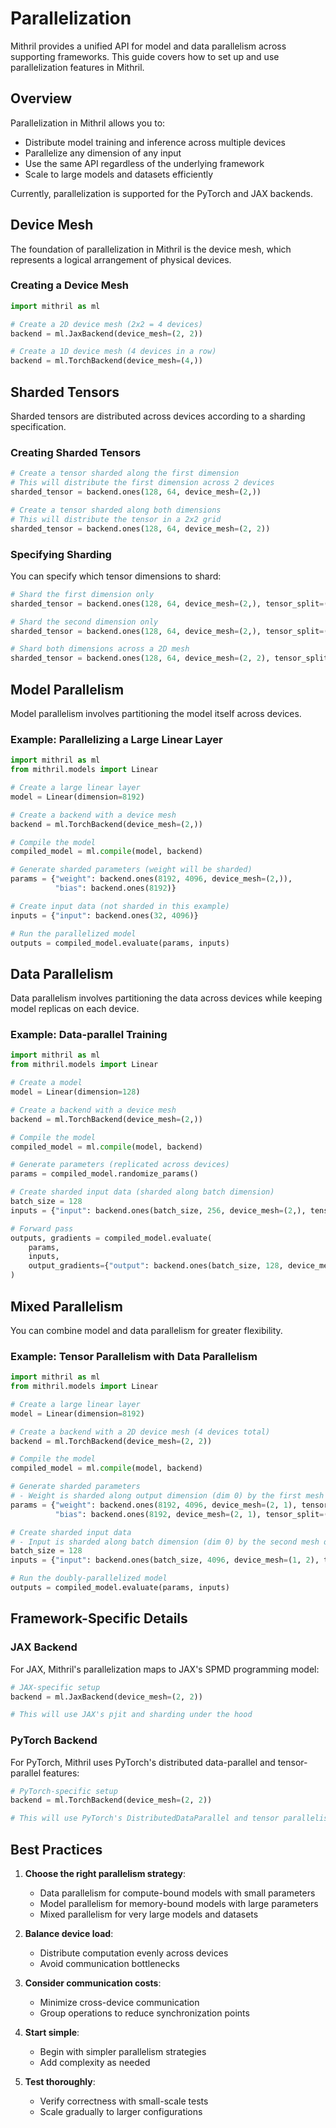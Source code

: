 # Parallelization

Mithril provides a unified API for model and data parallelism across supporting frameworks. This guide covers how to set up and use parallelization features in Mithril.

## Overview

Parallelization in Mithril allows you to:

- Distribute model training and inference across multiple devices
- Parallelize any dimension of any input
- Use the same API regardless of the underlying framework
- Scale to large models and datasets efficiently

Currently, parallelization is supported for the PyTorch and JAX backends.

## Device Mesh

The foundation of parallelization in Mithril is the device mesh, which represents a logical arrangement of physical devices.

### Creating a Device Mesh

```python
import mithril as ml

# Create a 2D device mesh (2x2 = 4 devices)
backend = ml.JaxBackend(device_mesh=(2, 2))

# Create a 1D device mesh (4 devices in a row)
backend = ml.TorchBackend(device_mesh=(4,))
```

## Sharded Tensors

Sharded tensors are distributed across devices according to a sharding specification.

### Creating Sharded Tensors

```python
# Create a tensor sharded along the first dimension
# This will distribute the first dimension across 2 devices
sharded_tensor = backend.ones(128, 64, device_mesh=(2,))

# Create a tensor sharded along both dimensions
# This will distribute the tensor in a 2x2 grid
sharded_tensor = backend.ones(128, 64, device_mesh=(2, 2))
```

### Specifying Sharding

You can specify which tensor dimensions to shard:

```python
# Shard the first dimension only
sharded_tensor = backend.ones(128, 64, device_mesh=(2,), tensor_split=(0,))

# Shard the second dimension only
sharded_tensor = backend.ones(128, 64, device_mesh=(2,), tensor_split=(1,))

# Shard both dimensions across a 2D mesh
sharded_tensor = backend.ones(128, 64, device_mesh=(2, 2), tensor_split=(0, 1))
```

## Model Parallelism

Model parallelism involves partitioning the model itself across devices.

### Example: Parallelizing a Large Linear Layer

```python
import mithril as ml
from mithril.models import Linear

# Create a large linear layer
model = Linear(dimension=8192)

# Create a backend with a device mesh
backend = ml.TorchBackend(device_mesh=(2,))

# Compile the model
compiled_model = ml.compile(model, backend)

# Generate sharded parameters (weight will be sharded)
params = {"weight": backend.ones(8192, 4096, device_mesh=(2,)),
          "bias": backend.ones(8192)}

# Create input data (not sharded in this example)
inputs = {"input": backend.ones(32, 4096)}

# Run the parallelized model
outputs = compiled_model.evaluate(params, inputs)
```

## Data Parallelism

Data parallelism involves partitioning the data across devices while keeping model replicas on each device.

### Example: Data-parallel Training

```python
import mithril as ml
from mithril.models import Linear

# Create a model
model = Linear(dimension=128)

# Create a backend with a device mesh
backend = ml.TorchBackend(device_mesh=(2,))

# Compile the model
compiled_model = ml.compile(model, backend)

# Generate parameters (replicated across devices)
params = compiled_model.randomize_params()

# Create sharded input data (sharded along batch dimension)
batch_size = 128
inputs = {"input": backend.ones(batch_size, 256, device_mesh=(2,), tensor_split=(0,))}

# Forward pass
outputs, gradients = compiled_model.evaluate(
    params, 
    inputs, 
    output_gradients={"output": backend.ones(batch_size, 128, device_mesh=(2,), tensor_split=(0,))}
)
```

## Mixed Parallelism

You can combine model and data parallelism for greater flexibility.

### Example: Tensor Parallelism with Data Parallelism

```python
import mithril as ml
from mithril.models import Linear

# Create a large linear layer
model = Linear(dimension=8192)

# Create a backend with a 2D device mesh (4 devices total)
backend = ml.TorchBackend(device_mesh=(2, 2))

# Compile the model
compiled_model = ml.compile(model, backend)

# Generate sharded parameters
# - Weight is sharded along output dimension (dim 0) by the first mesh dimension
params = {"weight": backend.ones(8192, 4096, device_mesh=(2, 1), tensor_split=(0, None)),
          "bias": backend.ones(8192, device_mesh=(2, 1), tensor_split=(0, None))}

# Create sharded input data
# - Input is sharded along batch dimension (dim 0) by the second mesh dimension
batch_size = 128
inputs = {"input": backend.ones(batch_size, 4096, device_mesh=(1, 2), tensor_split=(None, 0))}

# Run the doubly-parallelized model
outputs = compiled_model.evaluate(params, inputs)
```

## Framework-Specific Details

### JAX Backend

For JAX, Mithril's parallelization maps to JAX's SPMD programming model:

```python
# JAX-specific setup
backend = ml.JaxBackend(device_mesh=(2, 2))

# This will use JAX's pjit and sharding under the hood
```

### PyTorch Backend

For PyTorch, Mithril uses PyTorch's distributed data-parallel and tensor-parallel features:

```python
# PyTorch-specific setup
backend = ml.TorchBackend(device_mesh=(2, 2))

# This will use PyTorch's DistributedDataParallel and tensor parallelism under the hood
```

## Best Practices

1. **Choose the right parallelism strategy**:
   - Data parallelism for compute-bound models with small parameters
   - Model parallelism for memory-bound models with large parameters
   - Mixed parallelism for very large models and datasets

2. **Balance device load**:
   - Distribute computation evenly across devices
   - Avoid communication bottlenecks

3. **Consider communication costs**:
   - Minimize cross-device communication
   - Group operations to reduce synchronization points

4. **Start simple**:
   - Begin with simpler parallelism strategies
   - Add complexity as needed

5. **Test thoroughly**:
   - Verify correctness with small-scale tests
   - Scale gradually to larger configurations